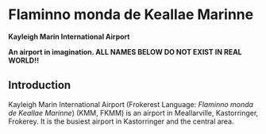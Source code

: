 # Flaminno monda de Keallae Marinne
**Kayleigh Marin International Airport**

**An airport in imagination. ALL NAMES BELOW DO NOT EXIST IN REAL WORLD!!**

## Introduction
Kayleigh Marin International Airport (Frokerest Language: _Flaminno monda de Keallae Marinne_) (KMM, FKMM) is an airport in Meallarville, Kastorringer, Frokerey. It is the busiest airport in Kastorringer and the central area. 
